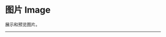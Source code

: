 # 图片 Image

展示和预览图片。

---

<script setup>
import ImageBasicUse from "./component/image-basic-use.md"
import ImageCaption from "./component/image-caption.md"
import ImageExtra from "./component/image-extra.md"
import ImageError from "./component/image-error.md"
import ImageLoading from "./component/image-loading.md"
import ImageLoader from "./component/image-loader.md"
import ImageToolbar from "./component/image-toolbar.md"
import ImagePreviewGroup from "./component/image-preview-group.md"
import ImagePreview from "./component/image-preview.md"
import ImagePreviewGroupUse from "./component/image-preview-group-use.md"
import ImagePopupContainer from "./component/image-popup-container.md"
import ImageApi from "./component/image-api.md"
import ImageTip from "./component/image-tip.md"
</script>

<image-basic-use />
<image-caption />
<image-extra />
<image-error />
<image-loading />
<image-loader />
<image-toolbar />
<image-preview-group />
<image-preview />
<image-preview-group-use />
<image-popup-container />

<image-api />
<image-tip />
